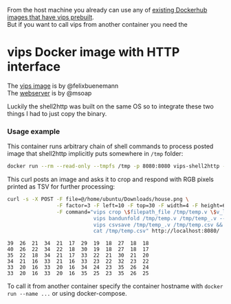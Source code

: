 From the host machine you already can use any of [existing Dockerhub images that have vips prebuilt](https://hub.docker.com/search?q=vips&type=image).  
But if you want to call vips from another container you need the

# vips Docker image with HTTP interface

The [vips image](https://github.com/felixbuenemann/vips-alpine) is by @felixbuenemann  
The [webserver](https://github.com/msoap/shell2http) is by @msoap

Luckily the shell2http was built on the same OS so to integrate these two things I had to just copy the binary.

### Usage example

This container runs arbitrary chain of shell commands to process posted image that shell2http implicitly puts somewhere in `/tmp` folder:

```bash
docker run --rm --read-only --tmpfs /tmp -p 8080:8080 vips-shell2http -show-errors -form / "eval \$v_command"
```

This curl posts an image and asks it to crop and respond with RGB pixels printed as TSV for further processing:

```bash
curl -s -X POST -F file=@/home/ubuntu/Downloads/house.png \
                -F factor=3 -F left=10 -F top=30 -F width=4 -F height=6 \
                -F command="vips crop \$filepath_file /tmp/temp.v \$v_left \$v_top \$v_width \$v_height &&
                            vips bandunfold /tmp/temp.v /tmp/temp_.v --factor \$v_factor &&
                            vips csvsave /tmp/temp_.v /tmp/temp.csv &&
                            cat /tmp/temp.csv" http://localhost:8080/

```
```
39  26  21  34  21  17  29  19  18  27  18  18
40  26  22  34  22  18  30  19  18  27  18  17
35  22  18  34  21  17  33  22  21  30  21  20
34  21  16  33  21  16  33  23  22  32  23  22
33  20  16  33  20  16  34  24  23  35  26  24
33  20  16  33  20  16  35  25  23  35  26  25
```

To call it from another container specify the container hostname with `docker run --name ...` or using docker-compose.
